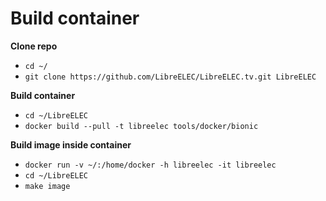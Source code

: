 # Build container

**Clone repo**

* `cd ~/`
* `git clone https://github.com/LibreELEC/LibreELEC.tv.git LibreELEC`

**Build container**

* `cd ~/LibreELEC`
* `docker build --pull -t libreelec tools/docker/bionic`

**Build image inside container**

* `docker run -v ~/:/home/docker -h libreelec -it libreelec`
* `cd ~/LibreELEC`
* `make image`
